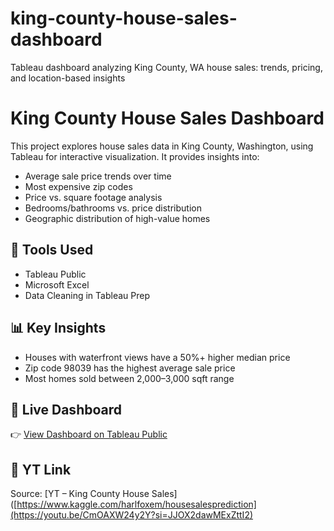 # king-county-house-sales-dashboard
Tableau dashboard analyzing King County, WA house sales: trends, pricing, and location-based insights

# King County House Sales Dashboard

This project explores house sales data in King County, Washington, using Tableau for interactive visualization. It provides insights into:

- Average sale price trends over time
- Most expensive zip codes
- Price vs. square footage analysis
- Bedrooms/bathrooms vs. price distribution
- Geographic distribution of high-value homes

## 🧰 Tools Used
- Tableau Public
- Microsoft Excel
- Data Cleaning in Tableau Prep

## 📊 Key Insights
- Houses with waterfront views have a 50%+ higher median price
- Zip code 98039 has the highest average sale price
- Most homes sold between 2,000–3,000 sqft range

## 🔗 Live Dashboard
👉 [View Dashboard on Tableau Public](https://public.tableau.com/app/profile/amrita.chinnam/viz/KingCountyWashingtonHouseSalesDashboard_17142407035380/KingCountyHouseSales)

## 📁 YT Link
Source: [YT – King County House Sales]([https://www.kaggle.com/harlfoxem/housesalesprediction](https://youtu.be/CmOAXW24y2Y?si=JJOX2dawMExZttI2)


